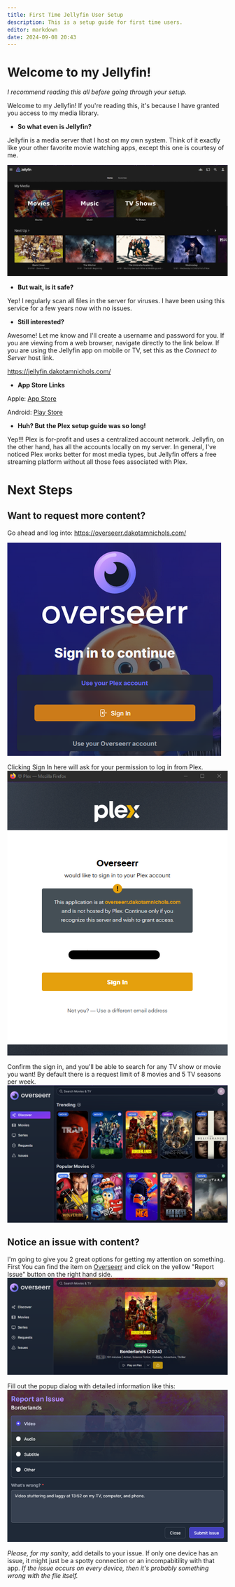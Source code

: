 ```yaml
---
title: First Time Jellyfin User Setup
description: This is a setup guide for first time users. 
editor: markdown
date: 2024-09-08 20:43
---
```


# Welcome to my Jellyfin!
*I recommend reading this all before going through your setup.*

Welcome to my Jellyfin! If you're reading this, it's because I have granted you access to my media library.

- **So what even is Jellyfin?**

Jellyfin is a media server that I host on my own system. Think of it exactly like your other favorite movie watching apps, except this one is courtesy of me.

![jellyfin-home-2024-09-08](screenshots/jellyfin-home-2024-09-08.png)

- **But wait, is it safe?**

Yep! I regularly scan all files in the server for viruses. I have been using this service for a few years now with no issues.

- **Still interested?**

Awesome! Let me know and I'll create a username and password for you. If you are viewing from a web browser, navigate directly to the link below. If you are using the Jellyfin app on mobile or TV, set this as the *Connect to Server* host link.

https://jellyfin.dakotamnichols.com/

- **App Store Links**

Apple: [App Store](https://apps.apple.com/us/app/jellyfin-mobile/id1480192618?mt=8)

Android: [Play Store](https://play.google.com/store/apps/details?id=org.jellyfin.mobile)

- **Huh? But the Plex setup guide was so long!**

Yep!!! Plex is for-profit and uses a centralized account network. Jellyfin, on the other hand, has all the accounts locally on my server. In general, I've noticed Plex works better for most media types, but Jellyfin offers a free streaming platform without all those fees associated with Plex.

# Next Steps

## Want to request more content?
Go ahead and log into: 
https://overseerr.dakotamnichols.com/

![overseerr-sign-in-2024-09-03.png](screenshots/overseerr-sign-in-2024-09-03.png)

Clicking Sign In here will ask for your permission to log in from Plex.
![overseerr-plex-sign-in-2024-09-03.png](screenshots/overseerr-plex-sign-in-2024-09-03.png)

Confirm the sign in, and you'll be able to search for any TV show or movie you want! By default there is a request limit of 8 movies and 5 TV seasons per week.
![overseerr-home-2024-09-03.png](screenshots/overseerr-home-2024-09-03.png)

## Notice an issue with content? 
I'm going to give you 2 great options for getting my attention on something. First You can find the item on [Overseerr](https://overseerr.dakotamnichols.com/) and click on the yellow "Report Issue" button on the right hand side.
![overseerr-report-issue-2024-09-03.png](screenshots/overseerr-report-issue-2024-09-03.png)

Fill out the popup dialog with detailed information like this:
![overseerr-report-issue-dial-2024-09-03.png](screenshots/overseerr-report-issue-dial-2024-09-03.png)

*Please, for my sanity*, add details to your issue. If only one device has an issue, it might just be a spotty connection or an incompabitility with that app. *If the issue occurs on every device, then it's probably something wrong with the file itself.*